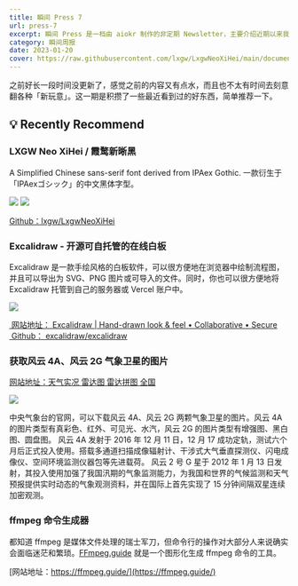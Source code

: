```yaml
---
title: 瞬间 Press 7
url: press-7
excerpt: 瞬间 Press 是一档由 aiokr 制作的非定期 Newsletter，主要介绍近期以来我所浏览的一些值得记录的内容。
category: 瞬间周报
date: 2023-01-20
cover: https://raw.githubusercontent.com/lxgw/LxgwNeoXiHei/main/documentation/images/neoxihei-2.png
---
```


之前好长一段时间没更新了，感觉之前的内容又有点水，而且也不太有时间去刻意翻各种「新玩意」。这一期是积攒了一些最近看到过的好东西，简单推荐一下。

## 💡 Recently Recommend

### LXGW Neo XiHei / 霞鹜新晰黑

A Simplified Chinese sans-serif font derived from IPAex Gothic.
一款衍生于「IPAexゴシック」的中文黑体字型。

![](https://raw.githubusercontent.com/lxgw/LxgwNeoXiHei/main/documentation/images/neoxihei-1.png)
![](https://raw.githubusercontent.com/lxgw/LxgwNeoXiHei/main/documentation/images/neoxihei-2.png)

[Github：lxgw/LxgwNeoXiHei](https://github.com/lxgw/LxgwNeoXiHei)

### Excalidraw - 开源可自托管的在线白板

Excalidraw 是一款手绘风格的白板软件，可以很方便地在浏览器中绘制流程图，并且可以导出为 SVG、PNG 图片或可导入的文件。同时，你也可以很方便地将 Excalidraw 托管到自己的服务器或 Vercel 账户中。

![](https://imgur.lzmun.com/picgo/after2022/202208281839217-Excalidraw.png_itp)

[ 网站地址： Excalidraw | Hand-drawn look & feel • Collaborative • Secure](https://excalidraw.com)
[ Github： excalidraw/excalidraw](https://github.com/excalidraw/excalidraw)

### 获取风云 4A、风云 2G 气象卫星的图片

[网站地址：天气实况 雷达图 雷达拼图 全国](http://www.nmc.cn/publish/satellite/FY4A-true-color.htm)

![](sevp_nsmc_wxbl_fy4a_etcc_achn_lno_py_20221026014500000.jpg)

中央气象台的官网，可以下载风云 4A、风云 2G 两颗气象卫星的图片。风云 4A 的图片类型有真彩色、红外、可见光、水汽，风云 2G 的图片类型有增强图、黑白图、圆盘图。
风云 4A 发射于 2016 年 12 月 11 日，12 月 17 成功定轨，测试六个月后正式投入使用。搭载多通道扫描成像辐射计、干涉式大气垂直探测仪、闪电成像仪、空间环境监测仪器包等先进载荷。
风云 2 号 G 星于 2012 年 1 月 13 日发射，其投入使用加强了我国汛期的气象监测能力，为我国和世界的气候监测和天气预报提供实时动态的气象观测资料，并在国际上首先实现了 15 分钟间隔双星连续加密观测。

### ffmpeg 命令生成器

都知道 ffmpeg 是媒体文件处理的瑞士军刀，但命令行的操作对大部分人来说确实会面临迷茫和繁琐。[FFmpeg.guide](https://ffmpeg.guide/) 就是一个图形化生成 ffmpeg 命令的工具。

[网站地址：https://ffmpeg.guide/](https://ffmpeg.guide/)